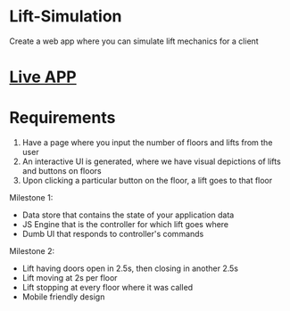 # Lift-Simulation

Create a web app where you can simulate lift mechanics for a client

# [Live APP](https://lift-simulation-six.vercel.app/)

# Requirements

1. Have a page where you input the number of floors and lifts from the user
2. An interactive UI is generated, where we have visual depictions of lifts and buttons on floors
3. Upon clicking a particular button on the floor, a lift goes to that floor

Milestone 1:

- Data store that contains the state of your application data
- JS Engine that is the controller for which lift goes where
- Dumb UI that responds to controller's commands

Milestone 2:

- Lift having doors open in 2.5s, then closing in another 2.5s
- Lift moving at 2s per floor
- Lift stopping at every floor where it was called
- Mobile friendly design
